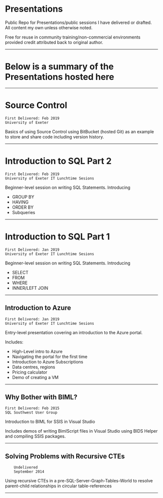 # Presentations

Public Repo for Presentations/public sessions I have delivered or drafted. All content my own unless otherwise noted.

Free for reuse in community training/non-commercial environments provided credit attributed back to original author.

---

# Below is a summary of the Presentations hosted here

---

# Source Control

    First Delivered: Feb 2019
    University of Exeter
    
Basics of using Source Control using BitBucket (hosted Git) as an example to store and share code including version history.

---

# Introduction to SQL Part 2

    First Delivered: Feb 2019
    University of Exeter IT Lunchtime Sesions

Beginner-level session on writing SQL Statements. Introducing 
* GROUP BY
* HAVING
* ORDER BY
* Subqueries

---

# Introduction to SQL Part 1

    First Delivered: Jan 2019
    University of Exeter IT Lunchtime Sesions

Beginner-level session on writing SQL Statements. Introducing
* SELECT
* FROM
* WHERE
* INNER/LEFT JOIN

---

## Introduction to Azure

    First Delivered: Jan 2019
    University of Exeter IT Lunchtime Sesions

Entry-level presentation covering an introduction to the Azure portal.

Includes:
* High-Level intro to Azure
* Navigating the portal for the first time
* Introduction to Azure Subscriptions
* Data centres, regions
* Pricing calculator
* Demo of creating a VM

---

## Why Bother with BIML?

    First Delivered: Feb 2015
    SQL Southwest User Group

Introduction to BIML for SSIS in Visual Studio

Includes demos of writing BimlScript files in Visual Studio using BIDS Helper and compiling SSIS packages.

---

## Solving Problems with Recursive CTEs

        Undelivered
        September 2014

Using recursive CTEs in a pre-SQL-Server-Graph-Tables-World to resolve parent-child relationships in circular table-references

---
